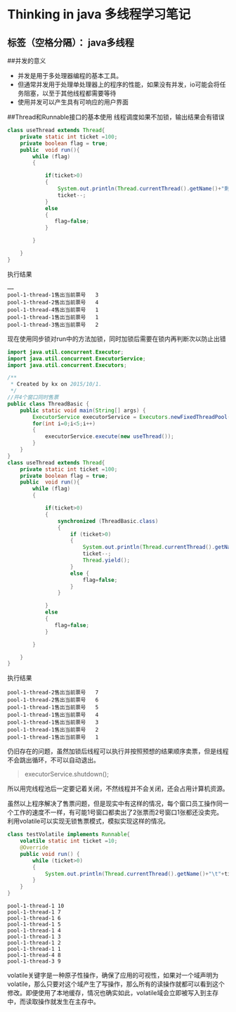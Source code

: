 ﻿# Thinking in java 多线程学习笔记
标签（空格分隔）： java多线程
---

##并发的意义
- 并发是用于多处理器编程的基本工具。
- 但通常并发用于处理单处理器上的程序的性能，如果没有并发，io可能会将任务阻塞，以至于其他线程都需要等待
- 使用并发可以产生具有可响应的用户界面

##Thread和Runnable接口的基本使用
线程调度如果不加锁，输出结果会有错误
```java
class useThread extends Thread{
    private static int ticket =100;
    private boolean flag = true;
    public  void run(){
        while (flag)
        {

            if(ticket>0)
            {
                System.out.println(Thread.currentThread().getName()+"剩余票数\t"+ticket);
                ticket--;
            }
            else
            {
               flag=false;
            }

        }

    }
}
```
执行结果
```
……
pool-1-thread-1售出当前票号	3
pool-1-thread-2售出当前票号	4
pool-1-thread-4售出当前票号	1
pool-1-thread-1售出当前票号	1
pool-1-thread-3售出当前票号	2
```
现在使用同步锁对run中的方法加锁，同时加锁后需要在锁内再判断次以防止出错
```java
import java.util.concurrent.Executor;
import java.util.concurrent.ExecutorService;
import java.util.concurrent.Executors;

/**
 * Created by kx on 2015/10/1.
 */
//开4个窗口同时售票
public class ThreadBasic {
    public static void main(String[] args) {
        ExecutorService executorService = Executors.newFixedThreadPool(4);
        for(int i=0;i<5;i++)
        {
            executorService.execute(new useThread());
        }
    }
}
class useThread extends Thread{
    private static int ticket =100;
    private boolean flag = true;
    public  void run(){
        while (flag)
        {

            if(ticket>0)
            {
                synchronized (ThreadBasic.class)
                {
                    if (ticket>0)
                    {
                        System.out.println(Thread.currentThread().getName()+"售出当前票号\t"+ticket);
                        ticket--;
                        Thread.yield();
                    }
                    else {
                        flag=false;
                    }
                }

            }
            else
            {
               flag=false;
            }

        }

    }
}

```
执行结果
```
pool-1-thread-2售出当前票号	7
pool-1-thread-2售出当前票号	6
pool-1-thread-1售出当前票号	5
pool-1-thread-1售出当前票号	4
pool-1-thread-1售出当前票号	3
pool-1-thread-1售出当前票号	2
pool-1-thread-1售出当前票号	1
```

仍旧存在的问题，虽然加锁后线程可以执行并按照预想的结果顺序卖票，但是线程不会跳出循环，不可以自动退出。

> executorService.shutdown();

所以用完线程池后一定要记着关闭，不然线程并不会关闭，还会占用计算机资源。

虽然以上程序解决了售票问题，但是现实中有这样的情况，每个窗口员工操作同一个工作的速度不一样，有可能1号窗口都卖出了2张票而2号窗口1张都还没卖完。利用volatile可以实现无锁售票模式，模拟实现这样的情况。
```java
class testVolatile implements Runnable{
    volatile static int ticket =10;
    @Override
    public void run() {
        while (ticket>0)
        {
            System.out.println(Thread.currentThread().getName()+"\t"+ticket--);
        }
    }
}
```
```
pool-1-thread-1	10
pool-1-thread-1	7
pool-1-thread-1	6
pool-1-thread-1	5
pool-1-thread-1	4
pool-1-thread-1	3
pool-1-thread-1	2
pool-1-thread-1	1
pool-1-thread-4	8
pool-1-thread-3	9
```
volatile关键字是一种原子性操作，确保了应用的可视性，如果对一个域声明为volatile，那么只要对这个域产生了写操作，那么所有的读操作就都可以看到这个修改。即便使用了本地缓存，情况也确实如此，volatile域会立即被写入到主存中，而读取操作就发生在主存中。
